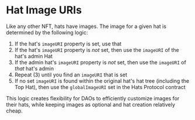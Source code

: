 # Hat Image URIs

Like any other NFT, hats have images. The image for a given hat is determined by the following logic:

1. If the hat's `imageURI` property is set, use that
2. If the hat's `imageURI` property is _not_ set, then use the `imageURI` of the hat's admin Hat
3. If the admin hat's `imageURI` property is _not_ set, then use the `imageURI` of _that_ hat's admin
4. Repeat (3) until you find an `imageURI` that is set
5. If no set `imageURI` is found within the original hat's hat tree (including the Top Hat), then use the `globalImageURI` set in the Hats Protocol contract

This logic creates flexibility for DAOs to efficiently customize images for their hats, while keeping images as optional and hat creation relatively cheap.
